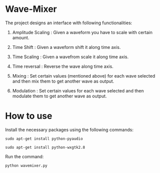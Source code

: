 Wave-Mixer
==========

The project designs an interface with following functionalities:

1. Amplitude Scaling : Given a wave­form you have to scale with certain amount.

2. Time Shift : Given a wave­form shift it along time axis.

3. Time Scaling : Given a wave­from scale it along time axis.

4. Time reversal : Reverse the wave along time axis.

5. Mixing : Set certain values (mentioned above) for each wave selected and then mix them to get another wave as output.

6. Modulation : Set certain values for each wave selected and then modulate them to get another wave as output.


How to use
==========

Install the necessary packages using the following commands:

```
sudo apt-get install python-pyaudio

sudo apt-get install python-wxgtk2.8
```

Run the command:
```
python wavemixer.py
```

